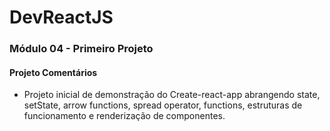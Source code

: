 # DevReactJS

### Módulo 04 - Primeiro Projeto
#### Projeto Comentários
- Projeto inicial de demonstração do Create-react-app abrangendo state, setState, arrow functions, spread operator, functions, estruturas de funcionamento e renderização de componentes.